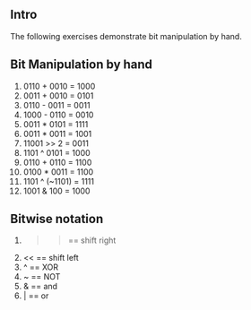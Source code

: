 ## Intro
The following exercises demonstrate bit manipulation by hand.

## Bit Manipulation by hand

1. 0110 + 0010 = 1000
2. 0011 + 0010 = 0101
3. 0110 - 0011 = 0011
4. 1000 - 0110 = 0010
5. 0011 * 0101 = 1111 
6. 0011 * 0011 = 1001
7. 11001 >> 2 = 0011
8. 1101 ^ 0101 = 1000
9. 0110 + 0110 = 1100
10. 0100 * 0011 = 1100
11. 1101 ^ (~1101) = 1111
12. 1001 & 100 = 1000

## Bitwise notation
1. >> == shift right
2. << == shift left
3. ^ == XOR
4. ~ == NOT
5. & == and 
6. | == or
   
